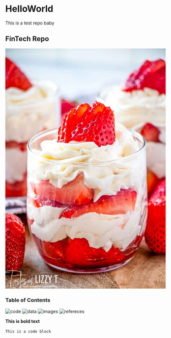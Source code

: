 # HelloWorld
This is a test repo baby

## FinTech Repo

![image](strawberries-and-cream-mini-parfaits-4.jpg)


### Table of Contents
![code](./code)
![data](./data)
![images](./images)
![refereces](./references)

**This is bold text**

`This is a code block`
